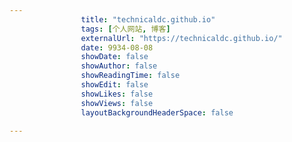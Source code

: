 ---
                title: "technicaldc.github.io"
                tags: [个人网站, 博客]
                externalUrl: "https://technicaldc.github.io/"
                date: 9934-08-08
                showDate: false
                showAuthor: false
                showReadingTime: false
                showEdit: false
                showLikes: false
                showViews: false
                layoutBackgroundHeaderSpace: false
                ---

